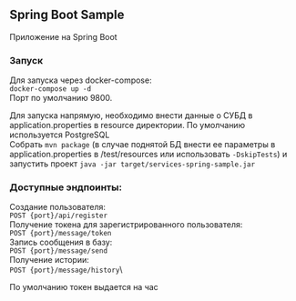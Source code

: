 ## Spring Boot Sample
Приложение на Spring Boot
### Запуск
Для запуска через docker-compose:\
`docker-compose up -d`\
Порт по умолчанию 9800.

Для запуска напрямую, необходимо внести данные о CУБД в application.properties в resource директории. По умолчанию используется PostgreSQL\
Собрать `mvn package` (в случае поднятой БД внести ее параметры в application.properties в /test/resources или использовать `-DskipTests`) и запустить проект `java -jar target/services-spring-sample.jar`

### Доступные эндпоинты:
Создание пользователя:\
`POST {port}/api/register`\
Получение токена для зарегистрированного пользователя:\
`POST {port}/message/token`\
Запись сообщения в базу:\
`POST {port}/message/send`\
Получение истории:\
`POST {port}/message/history`\

По умолчанию токен выдается на час